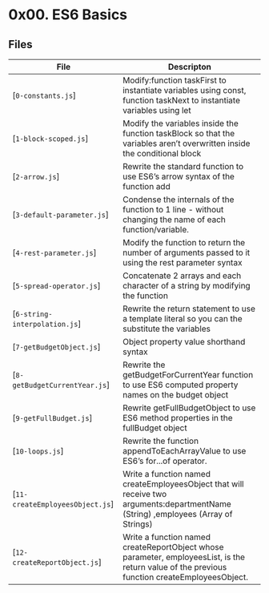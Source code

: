 # 0x00. ES6 Basics

## Files

| File | Descripton |
| ------- | ---------- |
| [`0-constants.js`] | Modify:function taskFirst to instantiate variables using const, function taskNext to instantiate variables using let |
| [`1-block-scoped.js`] | Modify the variables inside the function taskBlock so that the variables aren’t overwritten inside the conditional block |
| [`2-arrow.js`] | Rewrite the standard function to use ES6’s arrow syntax of the function add |
| [`3-default-parameter.js`] | Condense the internals of the function to 1 line - without changing the name of each function/variable.  |
| [`4-rest-parameter.js`] | Modify the function to return the number of arguments passed to it using the rest parameter syntax |
| [`5-spread-operator.js`] | Concatenate 2 arrays and each character of a string by modifying the function |
| [`6-string-interpolation.js`] | Rewrite the return statement to use a template literal so you can the substitute the variables  |
| [`7-getBudgetObject.js`] | Object property value shorthand syntax  |
| [`8-getBudgetCurrentYear.js`] | Rewrite the getBudgetForCurrentYear function to use ES6 computed property names on the budget object  |
| [`9-getFullBudget.js`] | Rewrite getFullBudgetObject to use ES6 method properties in the fullBudget object  |
| [`10-loops.js`] | Rewrite the function appendToEachArrayValue to use ES6’s for...of operator. |
| [`11-createEmployeesObject.js`] | Write a function named createEmployeesObject that will receive two arguments:departmentName (String) ,employees (Array of Strings) |
| [`12-createReportObject.js`] | Write a function named createReportObject whose parameter, employeesList, is the return value of the previous function createEmployeesObject. |




